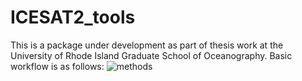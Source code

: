 # ICESAT2_tools

This is a package under development as part of thesis work at the University of Rhode Island Graduate School of Oceanography. Basic workflow is as follows: ![methods](https://github.com/mollie-passacantando/ICESAT2_tools/tree/main/plotting/methodflow.png?raw=true)